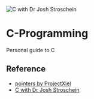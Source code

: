 ![C with Dr Josh Stroschein](https://www.youtube.com/playlist?list=PLHJns8WZXCdvErvhlZXvpVIEKPfmDJt4z)
# C-Programming
Personal guide to C

## Reference
- [pointers by ProjectXiel](https://yewtu.be/watch?v=zqlm5UHgVRU)
- [C with Dr Josh Stroschein](https://www.youtube.com/playlist?list=PLHJns8WZXCdvErvhlZXvpVIEKPfmDJt4z)
